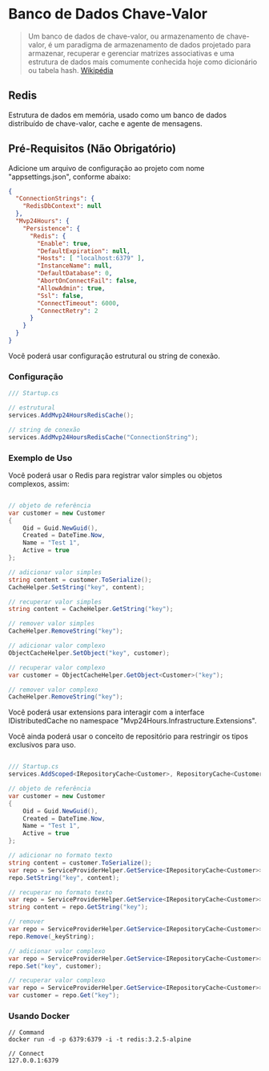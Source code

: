 # Banco de Dados Chave-Valor
>Um banco de dados de chave-valor, ou armazenamento de chave-valor, é um paradigma de armazenamento de dados projetado para armazenar, recuperar e gerenciar matrizes associativas e uma estrutura de dados mais comumente conhecida hoje como dicionário ou tabela hash. [Wikipédia](https://pt.wikipedia.org/wiki/Banco_de_dados_de_chave-valor)

## Redis
Estrutura de dados em memória, usado como um banco de dados distribuído de chave-valor, cache e agente de mensagens.

## Pré-Requisitos (Não Obrigatório)
Adicione um arquivo de configuração ao projeto com nome "appsettings.json", conforme abaixo:
```json
{
  "ConnectionStrings": {
    "RedisDbContext": null
  },
  "Mvp24Hours": {
    "Persistence": {
      "Redis": {
        "Enable": true,
        "DefaultExpiration": null,
        "Hosts": [ "localhost:6379" ],
        "InstanceName": null,
        "DefaultDatabase": 0,
        "AbortOnConnectFail": false,
        "AllowAdmin": true,
        "Ssl": false,
        "ConnectTimeout": 6000,
        "ConnectRetry": 2
      }
    }
  }
}

```
Você poderá usar configuração estrutural ou string de conexão.

### Configuração
```csharp
/// Startup.cs

// estrutural
services.AddMvp24HoursRedisCache();

// string de conexão
services.AddMvp24HoursRedisCache("ConnectionString");

```

### Exemplo de Uso
Você poderá usar o Redis para registrar valor simples ou objetos complexos, assim:


```csharp

// objeto de referência
var customer = new Customer
{
    Oid = Guid.NewGuid(),
    Created = DateTime.Now,
    Name = "Test 1",
    Active = true
};

// adicionar valor simples
string content = customer.ToSerialize();
CacheHelper.SetString("key", content);

// recuperar valor simples
string content = CacheHelper.GetString("key");

// remover valor simples
CacheHelper.RemoveString("key");

// adicionar valor complexo
ObjectCacheHelper.SetObject("key", customer);

// recuperar valor complexo
var customer = ObjectCacheHelper.GetObject<Customer>("key");

// remover valor complexo
CacheHelper.RemoveString("key");

```

Você poderá usar extensions para interagir com a interface IDistributedCache no namespace "Mvp24Hours.Infrastructure.Extensions".

Você ainda poderá usar o conceito de repositório para restringir os tipos exclusivos para uso.

```csharp

/// Startup.cs
services.AddScoped<IRepositoryCache<Customer>, RepositoryCache<Customer>>();

// objeto de referência
var customer = new Customer
{
    Oid = Guid.NewGuid(),
    Created = DateTime.Now,
    Name = "Test 1",
    Active = true
};

// adicionar no formato texto
string content = customer.ToSerialize();
var repo = ServiceProviderHelper.GetService<IRepositoryCache<Customer>>();
repo.SetString("key", content);

// recuperar no formato texto
var repo = ServiceProviderHelper.GetService<IRepositoryCache<Customer>>();
string content = repo.GetString("key");

// remover
var repo = ServiceProviderHelper.GetService<IRepositoryCache<Customer>>();
repo.Remove(_keyString);

// adicionar valor complexo
var repo = ServiceProviderHelper.GetService<IRepositoryCache<Customer>>();
repo.Set("key", customer);

// recuperar valor complexo
var repo = ServiceProviderHelper.GetService<IRepositoryCache<Customer>>();
var customer = repo.Get("key");

```

### Usando Docker
```
// Command
docker run -d -p 6379:6379 -i -t redis:3.2.5-alpine

// Connect
127.0.0.1:6379

```
